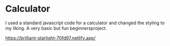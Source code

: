 # Calculator

I used a standard javascript code for a calculator and changed the styling to my liking. A very basic but fun beginnersproject.

https://brilliant-starlight-70fd97.netlify.app/
